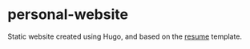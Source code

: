 # personal-website
Static website created using Hugo, and based on the [resume](https://github.com/eddiewebb/hugo-resume) template.
